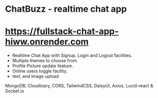 # ChatBuzz - realtime chat app

# https://fullstack-chat-app-hiww.onrender.com

* Realtime Chat App with Signup, Login and Logout facilities.
* Multiple themes to choose from.
* Profile Picture update feature.
* Online users toggle facility.
* text, and image upload

MongoDB, Cloudinary, CORS, TailwindCSS, DaisyUI, Axios, Lucid-react & Socket.io
